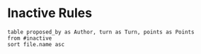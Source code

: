 # Inactive Rules
```dataview
table proposed_by as Author, turn as Turn, points as Points
from #inactive
sort file.name asc
```